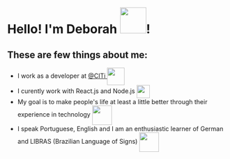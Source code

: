 <h1> Hello! I'm Deborah <img width="60" src="https://media1.giphy.com/media/VFkOWLClKZp8ehnzdZ/source.gif"/>! </h1>

## These are few things about me:
<ul> 
  <li> I work as a developer at <a href="https://citi.org.br" target="_blank">@CITi </a> <img width="40" align="center" src="https://media0.giphy.com/media/ihZH2vOfn02gs9i1U9/source.gif"/> </li>
  <li> I curently work with React.js and Node.js <img width="30" align="center" src="https://media3.giphy.com/media/ln7z2eWriiQAllfVcn/source.gif"/> </li>
  <li> My goal is to make people's life at least a little better through their experience in technology <img width="45" align="center" src="https://thumbs.gfycat.com/ElaborateLankyAntelopegroundsquirrel-small.gif" /></li>
  <li>  I speak Portuguese, English and I am an enthusiastic learner of German and LIBRAS (Brazilian Language of Signs) <img width="45" align="center"  src="https://media3.giphy.com/media/Ur1ePKk5h82J2nKUmm/source.gif"/></li>
</ul>

